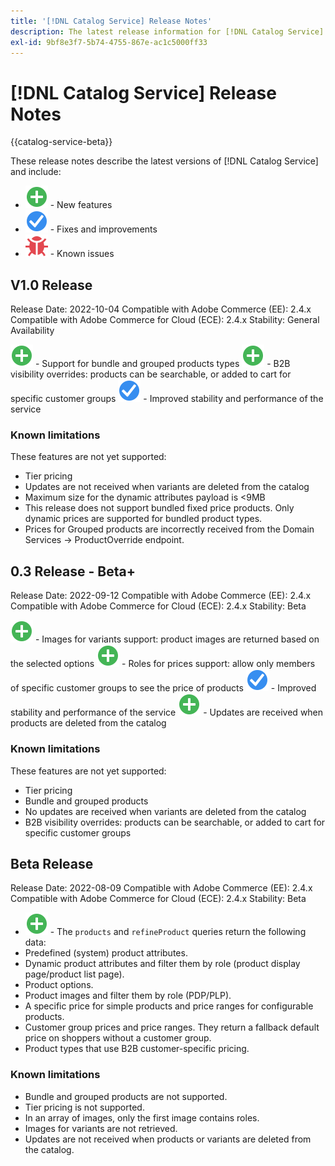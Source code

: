 ```yaml
---
title: '[!DNL Catalog Service] Release Notes'
description: The latest release information for [!DNL Catalog Service] for Adobe Commerce.
exl-id: 9bf8e3f7-5b74-4755-867e-ac1c5000ff33
---
```

# [!DNL Catalog Service] Release Notes

{{catalog-service-beta}}

These release notes describe the latest versions of [!DNL Catalog Service] and include:

*  ![New](../assets/new.svg) - New features
*  ![Fix](../assets/fix.svg) - Fixes and improvements
*  ![Bug](../assets/bug.svg) - Known issues


## V1.0 Release

Release Date: 2022-10-04
Compatible with Adobe Commerce (EE): 2.4.x
Compatible with Adobe Commerce for Cloud (ECE): 2.4.x
Stability: General Availability

![New](../assets/new.svg) - Support for bundle and grouped products types
![New](../assets/new.svg) - B2B visibility overrides: products can be searchable, or added to cart for specific customer groups
![Fix](../assets/fix.svg) - Improved stability and performance of the service

### Known limitations

These features are not yet supported:

*  Tier pricing
*  Updates are not received when variants are deleted from the catalog
*  Maximum size for the dynamic attributes payload is <9MB
*  This release does not support bundled fixed price products. Only dynamic prices are supported for bundled product types.
*  Prices for Grouped products are incorrectly received from the Domain Services -> ProductOverride endpoint.

## 0.3 Release - Beta+

Release Date: 2022-09-12
Compatible with Adobe Commerce (EE): 2.4.x
Compatible with Adobe Commerce for Cloud (ECE): 2.4.x
Stability: Beta

![New](../assets/new.svg) - Images for variants support: product images are returned based on the selected options
![New](../assets/new.svg) - Roles for prices support: allow only members of specific customer groups to see the price of products
![Fix](../assets/fix.svg) - Improved stability and performance of the service
![New](../assets/new.svg) - Updates are received when products are deleted from the catalog 

### Known limitations

These features are not yet supported:

*  Tier pricing
*  Bundle and grouped products
*  No updates are received when variants are deleted from the catalog
*  B2B visibility overrides: products can be searchable, or added to cart for specific customer groups

## Beta Release

Release Date: 2022-08-09
Compatible with Adobe Commerce (EE): 2.4.x
Compatible with Adobe Commerce for Cloud (ECE): 2.4.x
Stability: Beta

*  ![New](../assets/new.svg) - The `products` and `refineProduct` queries return the following data:
*  Predefined (system) product attributes.
*  Dynamic product attributes and filter them by role (product display page/product list page).
*  Product options.
*  Product images and filter them by role (PDP/PLP).
*  A specific price for simple products and price ranges for configurable products.
*  Customer group prices and price ranges. They return a fallback default price on shoppers without a customer group.
*  Product types that use B2B customer-specific pricing.

### Known limitations

*  Bundle and grouped products are not supported.
*  Tier pricing is not supported.
*  In an array of images, only the first image contains roles.
*  Images for variants are not retrieved.
*  Updates are not received when products or variants are deleted from the catalog.
